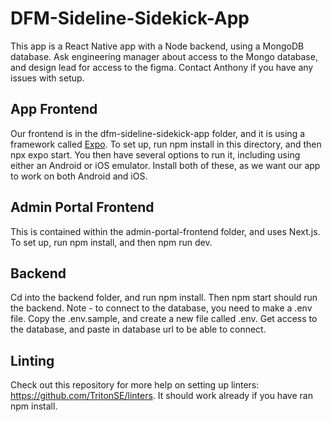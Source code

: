 # DFM-Sideline-Sidekick-App

This app is a React Native app with a Node backend, using a MongoDB database. Ask engineering manager about access to the Mongo database, and design lead for access to the figma.
Contact Anthony if you have any issues with setup.

## App Frontend

Our frontend is in the dfm-sideline-sidekick-app folder, and it is using a framework called [Expo](https://docs.expo.dev/).
To set up, run npm install in this directory, and then npx expo start. You then have several options to run it, including using either an Android or iOS emulator. Install both of these, as we want our app to work on both Android and iOS. 

## Admin Portal Frontend

This is contained within the admin-portal-frontend folder, and uses Next.js. To set up, run npm install, and then npm run dev. 

## Backend

Cd into the backend folder, and run npm install. Then npm start should run the backend. Note - to connect to the database, you need to make a .env file. Copy the .env.sample, and create a new file called .env. Get access to the database, and paste in database url to be able to connect. 

## Linting

Check out this repository for more help on setting up linters: https://github.com/TritonSE/linters. It should work already if you have ran npm install.
